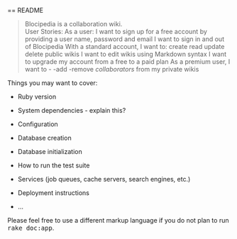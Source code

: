 == README
>Blocipedia is a collaboration wiki.  
> User Stories:
>As a user:
	I want to sign up for a free account by providing a user name, password and email
	I want to sign in and out of Blocipedia
	With a standard account, I want to:
	create 
	read 
	update  
	delete    public wikis
I want to edit wikis using Markdown syntax 
	I want to upgrade my account from a free to a paid plan
As a premium user, I want to -
    -add 
   -remove *collaborators* from my private wikis



Things you may want to cover:

* Ruby version

* System dependencies - explain this?

* Configuration

* Database creation

* Database initialization

* How to run the test suite

* Services (job queues, cache servers, search engines, etc.)

* Deployment instructions

* ...


Please feel free to use a different markup language if you do not plan to run
<tt>rake doc:app</tt>.
